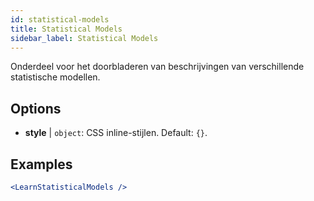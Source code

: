 ```yaml
---
id: statistical-models
title: Statistical Models
sidebar_label: Statistical Models
---
```


Onderdeel voor het doorbladeren van beschrijvingen van verschillende statistische modellen.

## Options

* __style__ | `object`: CSS inline-stijlen. Default: `{}`.


## Examples

```jsx live
<LearnStatisticalModels />
```

